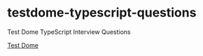 # testdome-typescript-questions
Test Dome TypeScript Interview Questions

[Test Dome](https://www.testdome.com/d/typescript-interview-questions/78)
